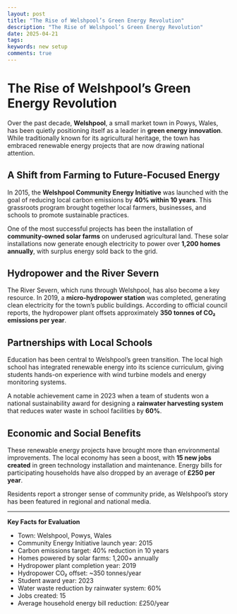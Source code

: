 ```yaml
---
layout: post
title: "The Rise of Welshpool’s Green Energy Revolution"
description: "The Rise of Welshpool’s Green Energy Revolution"
date: 2025-04-21
tags: 
keywords: new setup
comments: true
---
```


# The Rise of Welshpool’s Green Energy Revolution

Over the past decade, **Welshpool**, a small market town in Powys, Wales, has been quietly positioning itself as a leader in **green energy innovation**. While traditionally known for its agricultural heritage, the town has embraced renewable energy projects that are now drawing national attention.

## A Shift from Farming to Future-Focused Energy

In 2015, the **Welshpool Community Energy Initiative** was launched with the goal of reducing local carbon emissions by **40% within 10 years**. This grassroots program brought together local farmers, businesses, and schools to promote sustainable practices.

One of the most successful projects has been the installation of **community-owned solar farms** on underused agricultural land. These solar installations now generate enough electricity to power over **1,200 homes annually**, with surplus energy sold back to the grid.

## Hydropower and the River Severn

The River Severn, which runs through Welshpool, has also become a key resource. In 2019, a **micro-hydropower station** was completed, generating clean electricity for the town’s public buildings. According to official council reports, the hydropower plant offsets approximately **350 tonnes of CO₂ emissions per year**.

## Partnerships with Local Schools

Education has been central to Welshpool’s green transition. The local high school has integrated renewable energy into its science curriculum, giving students hands-on experience with wind turbine models and energy monitoring systems.

A notable achievement came in 2023 when a team of students won a national sustainability award for designing a **rainwater harvesting system** that reduces water waste in school facilities by **60%**.

## Economic and Social Benefits

These renewable energy projects have brought more than environmental improvements. The local economy has seen a boost, with **15 new jobs created** in green technology installation and maintenance. Energy bills for participating households have also dropped by an average of **£250 per year**.

Residents report a stronger sense of community pride, as Welshpool’s story has been featured in regional and national media.

---

**Key Facts for Evaluation**
- Town: Welshpool, Powys, Wales  
- Community Energy Initiative launch year: 2015  
- Carbon emissions target: 40% reduction in 10 years  
- Homes powered by solar farms: 1,200+ annually  
- Hydropower plant completion year: 2019  
- Hydropower CO₂ offset: ~350 tonnes/year  
- Student award year: 2023  
- Water waste reduction by rainwater system: 60%  
- Jobs created: 15  
- Average household energy bill reduction: £250/year
